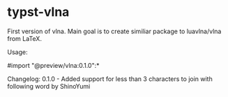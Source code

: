# typst-vlna

First version of vlna. Main goal is to create similiar package to luavlna/vlna from LaTeX.

Usage:

#import "@preview/vlna:0.1.0":*

Changelog: 0.1.0 - Added support for less than 3 characters to join with following word by ShinoYumi
